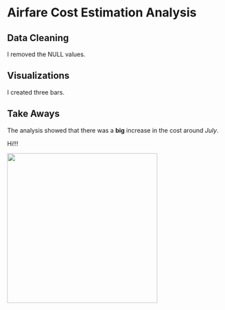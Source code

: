 # Airfare Cost Estimation Analysis

## Data Cleaning
I removed the NULL values.

## Visualizations
I created three bars. 

## Take Aways
The analysis showed that there was a **big** increase in the cost around *July*.

Hi!!!

<img src =
"https://github.com/eremtutal/excel-project/blob/main/ULVH-cat-fav-human-shutterstock_774405733.jpeg" width="350" height="auto" > 
